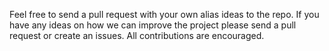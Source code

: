 Feel free to send a pull request with your own alias ideas to the repo.
If you have any ideas on how we can improve the project please send a pull request or create an issues.
All contributions are encouraged.